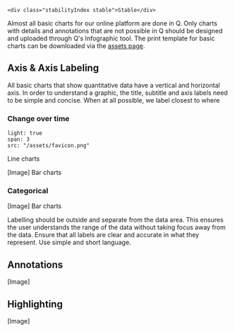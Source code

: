 ```html|span-1,no-source,plain
<div class="stabilityIndex stable">Stable</div>
```

Almost all basic charts for our online platform are done in Q. Only charts with details and annotations that are not possible in Q should be designed and uploaded through Q's Infographic tool. The print template for basic charts can be downloaded via the [assets page](assets).

## Axis & Axis Labeling
All basic charts that show quantitative data have a vertical and horizontal axis. In order to understand a graphic, the title, subtitle and axis labels need to be simple and concise. When at all possible, we label closest to where

### Change over time

```image
light: true
span: 3
src: "/assets/favicon.png"
```
Line charts

[Image]
Bar charts

### Categorical
[Image]
Bar charts


Labelling should be outside and separate from the data area. This ensures the user understands the range of the data without taking focus away from the data.
Ensure that all labels are clear and accurate in what they represent. Use simple and short language.

## Annotations
[Image]

## Highlighting
[Image]
